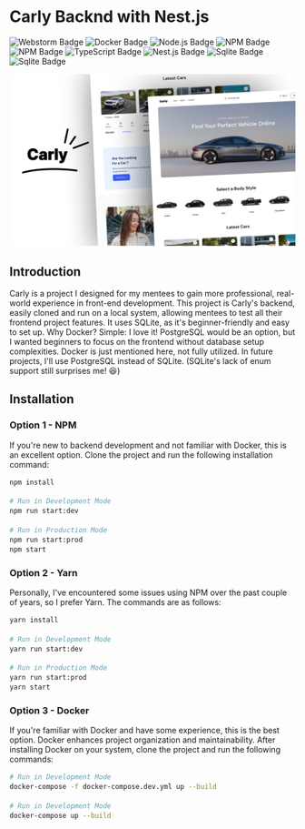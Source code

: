 # Carly Backnd with Nest.js


<img src="https://img.shields.io/badge/WebStorm-000000?style=for-the-badge&logo=WebStorm&logoColor=white" alt="Webstorm Badge">
<img src="https://img.shields.io/badge/Docker-2CA5E0?style=for-the-badge&logo=docker&logoColor=white" alt="Docker Badge" >
<img src="https://img.shields.io/badge/Node%20js-339933?style=for-the-badge&logo=nodedotjs&logoColor=white" alt="Node.js Badge">
<img src="https://img.shields.io/badge/npm-CB3837?style=for-the-badge&logo=npm&logoColor=white" alt="NPM Badge">
<img src="https://img.shields.io/badge/Yarn-2C8EBB?style=for-the-badge&logo=yarn&logoColor=white" alt="NPM Badge">
<img src="https://img.shields.io/badge/TypeScript-007ACC?style=for-the-badge&logo=typescript&logoColor=white" alt="TypeScript Badge">
<img src="https://img.shields.io/badge/nestjs-E0234E?style=for-the-badge&logo=nestjs&logoColor=white" alt="Nest.js Badge">
<img src="https://img.shields.io/badge/Sqlite-003B57?style=for-the-badge&logo=sqlite&logoColor=white" alt="Sqlite Badge">
<img src="https://img.shields.io/badge/Prisma-3982CE?style=for-the-badge&logo=Prisma&logoColor=white" alt="Sqlite Badge">

![Carly Thumbnail](./readme/Thumbnail.png)

## Introduction
Carly is a project I designed for my mentees to gain more professional, real-world experience in front-end development. This project is Carly's backend, easily cloned and run on a local system, allowing mentees to test all their frontend project features. It uses SQLite, as it's beginner-friendly and easy to set up. Why Docker? Simple: I love it! PostgreSQL would be an option, but I wanted beginners to focus on the frontend without database setup complexities. Docker is just mentioned here, not fully utilized. In future projects, I'll use PostgreSQL instead of SQLite. (SQLite's lack of enum support still surprises me! 😆)
## Installation

### Option 1 - NPM
If you're new to backend development and not familiar with Docker, this is an excellent option. Clone the project and run the following installation command:

```bash
npm install

# Run in Development Mode
npm run start:dev

# Run in Production Mode
npm run start:prod
npm start
```

### Option 2 - Yarn
Personally, I've encountered some issues using NPM over the past couple of years, so I prefer Yarn. The commands are as follows:

```bash
yarn install

# Run in Development Mode
yarn run start:dev

# Run in Production Mode
yarn run start:prod
yarn start
```
### Option 3 - Docker
If you're familiar with Docker and have some experience, this is the best option. Docker enhances project organization and maintainability. After installing Docker on your system, clone the project and run the following commands:
```bash
# Run in Development Mode
docker-compose -f docker-compose.dev.yml up --build

# Run in Development Mode
docker-compose up --build
```